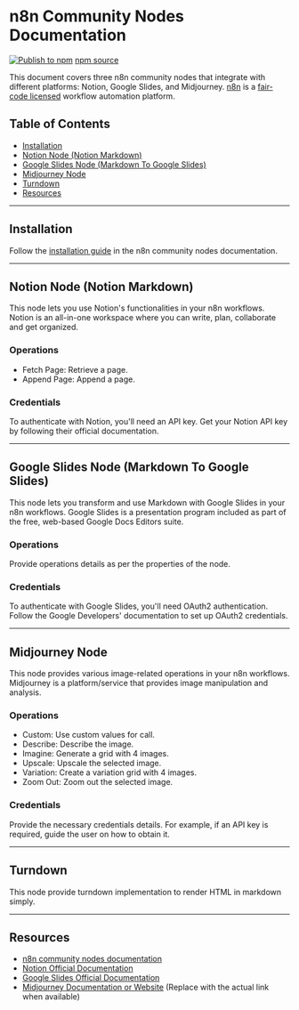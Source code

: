 # n8n Community Nodes Documentation

[![Publish to npm](https://github.com/akpenou/custom-n8n/actions/workflows/npm-publish.yml/badge.svg)](https://github.com/akpenou/custom-n8n/actions/workflows/npm-publish.yml) [npm source](https://www.npmjs.com/package/n8n-nodes-betterpeople) 

This document covers three n8n community nodes that integrate with different platforms: Notion, Google Slides, and Midjourney. [n8n](https://n8n.io/) is a [fair-code licensed](https://docs.n8n.io/reference/license/) workflow automation platform.

## Table of Contents

- [Installation](#installation)
- [Notion Node (Notion Markdown)](#notion-node-notion-markdown)
- [Google Slides Node (Markdown To Google Slides)](#google-slides-node-markdown-to-google-slides)
- [Midjourney Node](#midjourney-node)
- [Turndown](#turndown)
- [Resources](#resources)

---

## Installation

Follow the [installation guide](https://docs.n8n.io/integrations/community-nodes/installation/) in the n8n community nodes documentation.

---

## Notion Node (Notion Markdown)

This node lets you use Notion's functionalities in your n8n workflows. Notion is an all-in-one workspace where you can write, plan, collaborate and get organized.

### Operations

- Fetch Page: Retrieve a page.
- Append Page: Append a page.

### Credentials

To authenticate with Notion, you'll need an API key. Get your Notion API key by following their official documentation.

---

## Google Slides Node (Markdown To Google Slides)

This node lets you transform and use Markdown with Google Slides in your n8n workflows. Google Slides is a presentation program included as part of the free, web-based Google Docs Editors suite.

### Operations

Provide operations details as per the properties of the node.

### Credentials

To authenticate with Google Slides, you'll need OAuth2 authentication. Follow the Google Developers' documentation to set up OAuth2 credentials.

---

## Midjourney Node

This node provides various image-related operations in your n8n workflows. Midjourney is a platform/service that provides image manipulation and analysis.

### Operations

- Custom: Use custom values for call.
- Describe: Describe the image.
- Imagine: Generate a grid with 4 images.
- Upscale: Upscale the selected image.
- Variation: Create a variation grid with 4 images.
- Zoom Out: Zoom out the selected image.

### Credentials

Provide the necessary credentials details. For example, if an API key is required, guide the user on how to obtain it.

---

## Turndown

This node provide turndown implementation to render HTML in markdown simply.

---

## Resources

- [n8n community nodes documentation](https://docs.n8n.io/integrations/community-nodes/)
- [Notion Official Documentation](https://developers.notion.com/)
- [Google Slides Official Documentation](https://developers.google.com/slides)
- [Midjourney Documentation or Website](#) (Replace with the actual link when available)

